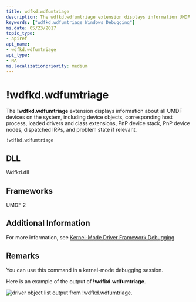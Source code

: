 ```yaml
---
title: wdfkd.wdfumtriage
description: The wdfkd.wdfumtriage extension displays information UMDF devices on the system, including device objects, loaded drivers and class extensions, PnP device stack, dispatched IRPs.
keywords: ["wdfkd.wdfumtriage Windows Debugging"]
ms.date: 05/23/2017
topic_type:
- apiref
api_name:
- wdfkd.wdfumtriage
api_type:
- NA
ms.localizationpriority: medium
---
```


# !wdfkd.wdfumtriage


The **!wdfkd.wdfumtriage** extension displays information about all UMDF devices on the system, including device objects, corresponding host process, loaded drivers and class extensions, PnP device stack, PnP device nodes, dispatched IRPs, and problem state if relevant.

```dbgcmd
!wdfkd.wdfumtriage
```

## <span id="DLL"></span><span id="dll"></span>DLL


Wdfkd.dll

## <span id="Frameworks"></span><span id="frameworks"></span><span id="FRAMEWORKS"></span>Frameworks


UMDF 2

## <span id="Additional_Information"></span><span id="additional_information"></span><span id="ADDITIONAL_INFORMATION"></span>Additional Information


For more information, see [Kernel-Mode Driver Framework Debugging](kernel-mode-driver-framework-debugging.md).

## Remarks

You can use this command in a kernel-mode debugging session.

Here is an example of the output of **!wdfkd.wdfumtriage**.

![driver object list output from !wdfkd.wdfumtriage.](images/wdfumtriage2.png)

 

 





